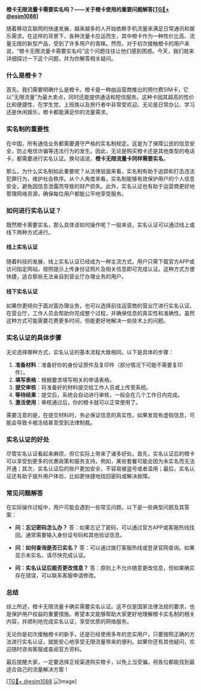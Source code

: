 **橙卡无限流量卡需要实名吗？——关于橙卡使用的重要问题解答[[TG💪+ @esim1088](https://t.me/s/esim1088)]**

随着移动互联网的快速发展，越来越多的人开始依赖手机流量来满足日常通讯和娱乐需求。在这样的背景下，各种流量卡应运而生，其中橙卡作为一种性价比高、流量无限的新型产品，受到了许多用户的青睐。然而，对于初次接触橙卡的用户来说，“橙卡无限流量卡需要实名吗”这个问题往往让他们感到困惑。今天，我们就来详细探讨一下这个问题，并为你解答相关疑问。

### 什么是橙卡？

首先，我们需要明确什么是橙卡。橙卡是一种由运营商推出的预付费SIM卡，它以“无限流量”为最大卖点，同时还能提供通话和短信服务。这种卡因其超高的性价比和便捷性，在学生党、上班族以及旅行者中非常受欢迎。无论是日常办公、学习还是休闲娱乐，橙卡都能满足你的流量需求。

### 实名制的重要性

在中国，所有通信业务都需要遵守严格的实名制规定。这是为了保障公民的信息安全，防止电信诈骗等违法行为的发生。因此，无论是购买橙卡还是其他类型的电话卡，都需要进行实名认证。换句话说，**橙卡无限流量卡同样需要实名**。

那么，为什么实名制如此重要呢？从法律层面来看，实名制有助于追踪和打击违法犯罪行为，维护社会秩序。从个人角度来看，实名制能够有效保护用户的个人信息安全，避免因信息泄露而导致的财产损失。此外，实名认证也有助于运营商更好地管理网络资源，确保每位用户都能公平地享受服务。

### 如何进行实名认证？

既然橙卡需要实名，那么具体该如何操作呢？一般来说，实名认证可以通过线上或线下两种方式进行。

#### 线上实名认证

随着科技的发展，线上实名认证已经成为一种主流方式。用户只需下载官方APP或访问指定网站，按照提示上传身份证照片及相关信息即可完成认证。这种方式方便快捷，适合那些无法亲自到营业厅办理业务的用户。

#### 线下实名认证

如果你更倾向于面对面办理业务，也可以选择前往运营商的营业厅进行实名认证。在营业厅，工作人员会帮助你完成整个过程，并确保信息的真实性和准确性。虽然这种方式可能需要花费更多时间，但能更好地解决一些技术上的问题。

### 实名认证的具体步骤

无论选择哪种方式，实名认证的基本流程大致相同。以下是具体的步骤：

1. **准备材料**：准备好你的身份证原件及复印件（部分情况下可能不需要复印件）。
2. **填写表格**：根据要求填写相关的申请表格。
3. **提交审核**：将准备好的材料提交给工作人员或上传至系统。
4. **等待结果**：提交后，系统会自动进行审核，一般会在几个工作日内完成。
5. **激活使用**：审核通过后，你的橙卡就可以正常使用了。

需要注意的是，在提交材料时，务必保证信息的真实性。如果发现有虚假信息，可能会导致卡被冻结甚至受到法律制裁。

### 实名认证的好处

尽管实名认证看起来麻烦，但它实际上带来了诸多好处。首先，实名认证后的橙卡可以享受到更多的优惠政策和服务支持。例如，某些套餐可能会因为未实名而无法开通；其次，实名认证后的账户更加安全，不容易被盗号或者滥用；最后，实名认证还有助于提升用户体验，比如更快捷地找回密码或解决故障。

### 常见问题解答

在实际操作过程中，用户可能会遇到一些常见问题。以下是一些典型问题及其答案：

- **问：忘记密码怎么办？**
  答：如果忘记了密码，可以通过官方APP或客服热线找回。通常需要输入身份证号码和其他验证信息。

- **问：如何查询是否已实名？**
  答：可以通过拨打客服热线或登录官网查询。如果显示未实名，请尽快完成认证。

- **问：实名认证后能否更改信息？**
  答：原则上不允许随意更改信息，但如果确实存在错误，可以联系客服申请修改。

### 总结

综上所述，橙卡无限流量卡确实需要实名认证。这不仅是国家法律法规的要求，也是保护用户权益的重要措施。希望本文能够帮助大家更好地理解橙卡实名制的相关内容，并顺利地完成实名认证，享受优质的网络服务。

无论你是初次接触橙卡的新手，还是已经使用多年的忠实用户，只要按照正确的方法进行实名认证，就能安心地享受无限流量带来的便利。如果你还有其他疑问，欢迎随时咨询客服或查阅官方资料。

最后提醒大家，一定要选择正规渠道购买橙卡，以免上当受骗。祝各位都能找到最适合自己的流量解决方案！

[[TG💪+ @esim1088](https://t.me/s/esim1088) ![Image](https://i.postimg.cc/4NQfJmqS/Snipaste-2025-05-13-00-14-12.png)]